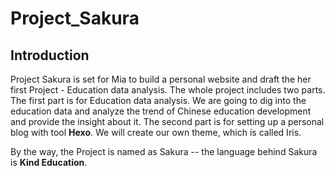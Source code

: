 # Project_Sakura

## Introduction
Project Sakura is set for Mia to build a personal website and draft the her first Project - Education data analysis. The whole project includes two parts. The first part is for Education data analysis. We are going to dig into the education data and analyze the trend of Chinese education development and provide the insight about it. The second part is for setting up a personal blog with tool **Hexo**. We will create our own theme, which is called Iris.

By the way, the Project is named as Sakura -- the language behind Sakura is **Kind Education**.

